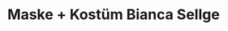 ---
title: "Maske + Kostüm Bianca Sellge"
url: /hard/maske-kostuem-bianca-sellge/
shop: Kleidung
---